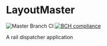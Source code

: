 # LayoutMaster 
![Master Branch CI](https://www.travis-ci.com/MyTurnyet/LayoutMaster.svg?token=fqwczbzCVivyuV9qv2xf&branch=main)
[![BCH compliance](https://bettercodehub.com/edge/badge/MyTurnyet/LayoutMaster?branch=main)](https://bettercodehub.com/)

A rail dispatcher application

